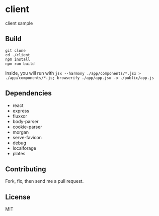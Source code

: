 # client


client sample

## Build

```shell
git clone
cd ./client
npm install
npm run build
```
Inside, you will run with `jsx --harmony ./app/components/*.jsx > ./app/components/*.js; browserify ./app/app.jsx -o ./public/app.js`

## Dependencies

- react
- express
- fluxxor
- body-parser
- cookie-parser
- morgan
- serve-favicon
- debug
- localforage
- plates

## Contributing

Fork, fix, then send me a pull request.


## License

MIT